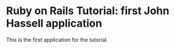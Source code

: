 # Ruby on Rails Tutorial: first John Hassell application

This is the first application for the tutorial.

